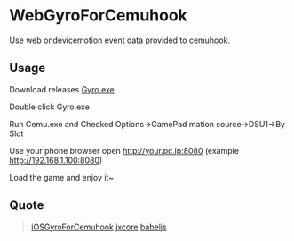 # WebGyroForCemuhook

Use web ondevicemotion event data provided to cemuhook.

## Usage

Download releases [Gyro.exe](https://github.com/hjmmc/WebGyroForCemuhook/releases)

Double click Gyro.exe

Run Cemu.exe and Checked Options->GamePad mation source->DSU1->By Slot

Use your phone browser open http://your.pc.ip:8080 (example http://192.168.1.100:8080)

Load the game and enjoy it~

## Quote

> [iOSGyroForCemuhook](https://github.com/denismr/iOSGyroForCemuhook)
> [jxcore](https://github.com/jxcore)
> [babeljs](http://babeljs.io/)